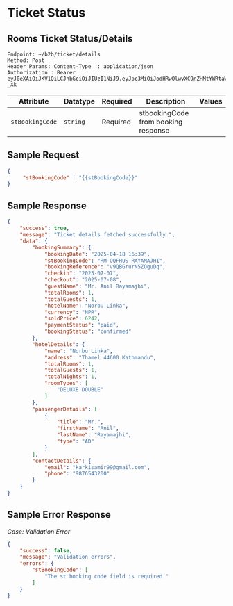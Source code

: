 # Ticket Status

## Rooms Ticket Status/Details
```
Endpoint: ~/b2b/ticket/details
Method: Post
Header Params: Content-Type  : application/json
Authorization : Bearer eyJ0eXAiOiJKV1QiLCJhbGciOiJIUzI1NiJ9.eyJpc3MiOiJodHRwOlwvXC9nZHMtYWRtaW4udGVzdFwvYXBpXC9pbnRsXC9hbmRyb2lkXC9pbml0aWFsaXplIiwiaWF0IjoxNjEzMzg1ODY3LCJleHAiOjE2MTMzODk0NjcsIm5iZiI6MTYxMzM4NTg2NywianRpIjoiY3o2eFZLdEVkd05jTTRVcCIsInN1YiI6MTMsInBydiI6IjQyZWRlMzMzNGEwNGNkNjVjYjJiZTNmNWFkZmViMmMxZWRkMzA3NzQifQ.UzEWszpOW92jOqSkdciWoGV4456CdS1nuPx7Tql-_Xk
```

| **Attribute**           | **Datatype**        | **Required** | **Description**                                            | **Values**                   |
|-------------------------|---------------------|--------------|------------------------------------------------------------|------------------------------|
| `stBookingCode`         | `string`            | Required     | stbookingCode from booking response                        |                              |

## Sample Request
```json
{
     "stBookingCode" : "{{stBookingCode}}"
}
```

## Sample Response
```json
{
    "success": true,
    "message": "Ticket details fetched successfully.",
    "data": {
        "bookingSummary": {
            "bookingDate": "2025-04-18 16:39",
            "stBookingCode": "RM-OQFHUS-RAYAMAJHI",
            "bookingReference": "v9QBGrurN5ZOguDq",
            "checkin": "2025-07-07",
            "checkout": "2025-07-08",
            "guestName": "Mr. Anil Rayamajhi",
            "totalRooms": 1,
            "totalGuests": 1,
            "hotelName": "Norbu Linka",
            "currency": "NPR",
            "soldPrice": 6242,
            "paymentStatus": "paid",
            "bookingStatus": "confirmed"
        },
        "hotelDetails": {
            "name": "Norbu Linka",
            "address": "Thamel 44600 Kathmandu",
            "totalRooms": 1,
            "totalGuests": 1,
            "totalNights": 1,
            "roomTypes": [
                "DELUXE DOUBLE"
            ]
        },
        "passengerDetails": [
            {
                "title": "Mr.",
                "firstName": "Anil",
                "lastName": "Rayamajhi",
                "type": "AD"
            }
        ],
        "contactDetails": {
            "email": "karkisamir99@gmail.com",
            "phone": "9876543200"
        }
    }
}
```

## Sample Error Response
*Case: Validation Error*
```json
{
    "success": false,
    "message": "Validation errors",
    "errors": {
        "stBookingCode": [
            "The st booking code field is required."
        ]
    }
}
```